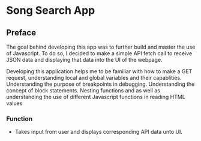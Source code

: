 # Song Search App

## Preface

The goal behind developing this app was to further build and master the use of Javascript. To do so, I decided to make a simple API fetch call to receive JSON data and displaying that data into the UI of the webpage. 

Developing this application helps me to be familiar with how to make a GET request, understanding local and global variables and their capablities. Understanding the purpose of breakpoints in debugging. Understanding the concept of block statements. Nesting functions and as well as understanding the use of different Javascript functions in reading HTML values

### Function

- Takes input from user and displays corresponding API data unto UI.
